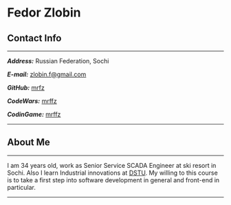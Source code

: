 # Fedor Zlobin

## Contact Info
---
***Address:*** Russian Federation, Sochi

***E-mail:*** [zlobin.f@gmail.com](mailto:zlobin.f+github@gmail.com)

***GitHub:*** [mrfz](https://github.com/mrfz)

***CodeWars:*** [mrffz](https://www.codewars.com/users/mrffz)

***CodinGame:*** [mrffz](https://www.codingame.com/profile/c3512bfb9d2f097fe43e7ffac01f82163995543)

---

## About Me
--- 
I am 34 years old, work as Senior Service SCADA Engineer at ski resort in Sochi. Also I learn Industrial innovations at [DSTU](https://donstu.ru/). My willing to this course is to take a first step into software development in general and front-end in particular. 

---
